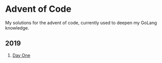 # Advent of Code

My solutions for the advent of code, currently used to deepen my GoLang knowledge.

## 2019

1. [Day One](./2019/01) 
